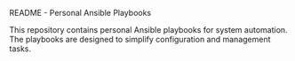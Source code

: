 README - Personal Ansible Playbooks

This repository contains personal Ansible playbooks for system automation. The playbooks are designed to simplify configuration and management tasks.
